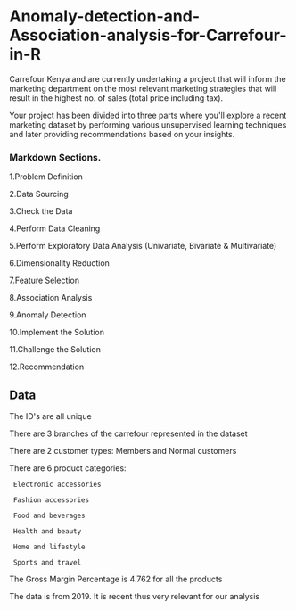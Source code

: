 # Anomaly-detection-and-Association-analysis-for-Carrefour-in-R

Carrefour Kenya and are currently undertaking a project that will inform the marketing department on the most relevant marketing strategies that will result in the highest no. of sales (total price including tax). 

Your project has been divided into three parts where you'll explore a recent marketing dataset by performing various unsupervised learning techniques and later providing recommendations based on your insights.

### Markdown Sections. 

1.Problem Definition

2.Data Sourcing

3.Check the Data

4.Perform Data Cleaning

5.Perform Exploratory Data Analysis  (Univariate, Bivariate & Multivariate)

6.Dimensionality Reduction

7.Feature Selection

8.Association Analysis

9.Anomaly Detection

10.Implement the Solution

11.Challenge the Solution

12.Recommendation


## Data

The ID's are all unique

There are 3 branches of the carrefour represented in the dataset

There are 2 customer types: Members and Normal customers

There are 6 product categories:

     Electronic accessories
   
     Fashion accessories
   
     Food and beverages  
        
     Health and beauty   
        
     Home and lifestyle 

     Sports and travel 
     
The Gross Margin Percentage is 4.762 for all the products

The data is from 2019. It is recent thus very relevant for our analysis
